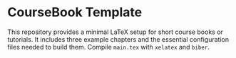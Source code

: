 # CourseBook Template

This repository provides a minimal LaTeX setup for short course books or tutorials.
It includes three example chapters and the essential configuration files needed to
build them. Compile `main.tex` with `xelatex` and `biber`.
